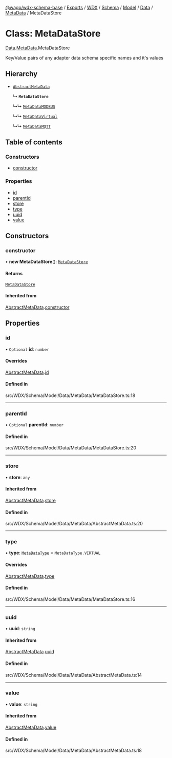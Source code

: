 [@wago/wdx-schema-base](../README.md) / [Exports](../modules.md) / [WDX](../modules/WDX.md) / [Schema](../modules/WDX.Schema.md) / [Model](../modules/WDX.Schema.Model.md) / [Data](../modules/WDX.Schema.Model.Data.md) / [MetaData](../modules/WDX.Schema.Model.Data.MetaData.md) / MetaDataStore

# Class: MetaDataStore

[Data](../modules/WDX.Schema.Model.Data.md).[MetaData](../modules/WDX.Schema.Model.Data.MetaData.md).MetaDataStore

Key/Value pairs of any adapter data schema specific names and it's values

## Hierarchy

- [`AbstractMetaData`](WDX.Schema.Model.Data.MetaData.AbstractMetaData.md)

  ↳ **`MetaDataStore`**

  ↳↳ [`MetaDataMODBUS`](WDX.Schema.Model.Data.MetaData.MetaDataMODBUS.md)

  ↳↳ [`MetaDataVirtual`](WDX.Schema.Model.Data.MetaData.MetaDataVirtual.md)

  ↳↳ [`MetaDataMQTT`](WDX.Schema.Model.Data.MetaData.MetaDataMQTT.md)

## Table of contents

### Constructors

- [constructor](WDX.Schema.Model.Data.MetaData.MetaDataStore.md#constructor)

### Properties

- [id](WDX.Schema.Model.Data.MetaData.MetaDataStore.md#id)
- [parentId](WDX.Schema.Model.Data.MetaData.MetaDataStore.md#parentid)
- [store](WDX.Schema.Model.Data.MetaData.MetaDataStore.md#store)
- [type](WDX.Schema.Model.Data.MetaData.MetaDataStore.md#type)
- [uuid](WDX.Schema.Model.Data.MetaData.MetaDataStore.md#uuid)
- [value](WDX.Schema.Model.Data.MetaData.MetaDataStore.md#value)

## Constructors

### constructor

• **new MetaDataStore**(): [`MetaDataStore`](WDX.Schema.Model.Data.MetaData.MetaDataStore.md)

#### Returns

[`MetaDataStore`](WDX.Schema.Model.Data.MetaData.MetaDataStore.md)

#### Inherited from

[AbstractMetaData](WDX.Schema.Model.Data.MetaData.AbstractMetaData.md).[constructor](WDX.Schema.Model.Data.MetaData.AbstractMetaData.md#constructor)

## Properties

### id

• `Optional` **id**: `number`

#### Overrides

[AbstractMetaData](WDX.Schema.Model.Data.MetaData.AbstractMetaData.md).[id](WDX.Schema.Model.Data.MetaData.AbstractMetaData.md#id)

#### Defined in

src/WDX/Schema/Model/Data/MetaData/MetaDataStore.ts:18

___

### parentId

• `Optional` **parentId**: `number`

#### Defined in

src/WDX/Schema/Model/Data/MetaData/MetaDataStore.ts:20

___

### store

• **store**: `any`

#### Inherited from

[AbstractMetaData](WDX.Schema.Model.Data.MetaData.AbstractMetaData.md).[store](WDX.Schema.Model.Data.MetaData.AbstractMetaData.md#store)

#### Defined in

src/WDX/Schema/Model/Data/MetaData/AbstractMetaData.ts:20

___

### type

• **type**: [`MetaDataType`](../enums/WDX.Schema.Model.Data.MetaData.MetaDataType.md) = `MetaDataType.VIRTUAL`

#### Overrides

[AbstractMetaData](WDX.Schema.Model.Data.MetaData.AbstractMetaData.md).[type](WDX.Schema.Model.Data.MetaData.AbstractMetaData.md#type)

#### Defined in

src/WDX/Schema/Model/Data/MetaData/MetaDataStore.ts:16

___

### uuid

• **uuid**: `string`

#### Inherited from

[AbstractMetaData](WDX.Schema.Model.Data.MetaData.AbstractMetaData.md).[uuid](WDX.Schema.Model.Data.MetaData.AbstractMetaData.md#uuid)

#### Defined in

src/WDX/Schema/Model/Data/MetaData/AbstractMetaData.ts:14

___

### value

• **value**: `string`

#### Inherited from

[AbstractMetaData](WDX.Schema.Model.Data.MetaData.AbstractMetaData.md).[value](WDX.Schema.Model.Data.MetaData.AbstractMetaData.md#value)

#### Defined in

src/WDX/Schema/Model/Data/MetaData/AbstractMetaData.ts:18
